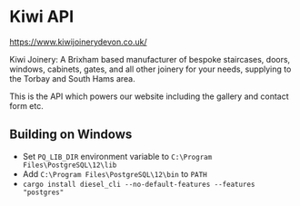 # Kiwi API

https://www.kiwijoinerydevon.co.uk/

Kiwi Joinery: A Brixham based manufacturer of bespoke staircases, doors, windows, cabinets, gates, and all other joinery for your needs, supplying to the Torbay and South Hams area.

This is the API which powers our website including the gallery and contact form etc.

## Building on Windows

- Set `PQ_LIB_DIR` environment variable to `C:\Program Files\PostgreSQL\12\lib`
- Add `C:\Program Files\PostgreSQL\12\bin` to `PATH`
- `cargo install diesel_cli --no-default-features --features "postgres"`
